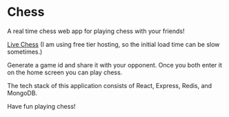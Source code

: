 # Chess

A real time chess web app for playing chess with your friends!

[Live Chess](https://live-chess.herokuapp.com) (I am using free tier hosting, so the initial load time can be slow sometimes.)

Generate a game id and share it with your opponent. Once you both enter it on the home screen you can play chess. 

The tech stack of this application consists of React, Express, Redis, and MongoDB.

Have fun playing chess!
